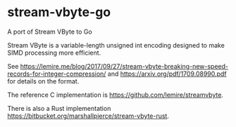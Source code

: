 # stream-vbyte-go
A port of Stream VByte to Go

Stream VByte is a variable-length unsigned int encoding designed to make SIMD processing more efficient.

See https://lemire.me/blog/2017/09/27/stream-vbyte-breaking-new-speed-records-for-integer-compression/ and https://arxiv.org/pdf/1709.08990.pdf for details on the format.

The reference C implementation is https://github.com/lemire/streamvbyte.

There is also a Rust implementation https://bitbucket.org/marshallpierce/stream-vbyte-rust.
